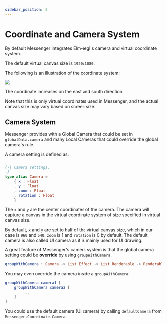 ```yaml
---
sidebar_position: 2
---
```


# Coordinate and Camera System

By default Messenger integrates Elm-regl's camera and virtual coordinate system.

The default virtual canvas size is `1920x1080`.

The following is an illustration of the coordinate system:

![](/img/coordinate.png)

The coordinate increases on the east and south direction.

Note that this is only virtual coordinates used in Messenger, and the actual canvas size may vary based on screen size.

## Camera System

Messenger provides with a Global Camera that could be set in `globalData.camera` and many Local Cameras that could override the global camera's rule.

A camera setting is defined as:

```elm

{-| Camera settings.
-}
type alias Camera =
    { x : Float
    , y : Float
    , zoom : Float
    , rotation : Float
    }
```

The `x` and `y` are the center coordinates of the camera. The camera will capture a canvas in the virtual coordinate system of size specified in virtual canvas size.

By default, `x` and `y` are set to half of the virtual canvas size, which in our case is `960` and `540`.
`zoom` is 1 and `rotation` is 0 by default. The default camera is also called UI camera as it is mainly used for UI drawing.

A great feature of Messenger's camera system is that the global camera setting could be **override** by using `groupWithCamera`.

```elm
groupWithCamera : Camera -> List Effect -> List Renderable -> Renderable
```

You may even override the camera inside a `groupWithCamera`:

```elm
groupWithCamera camera1 [
    groupWithCamera camera2 [
        ...
    ]
]
```

You could use the default camera (UI camera) by calling `defaultCamera` from `Messenger.Coordinate.Camera`.
